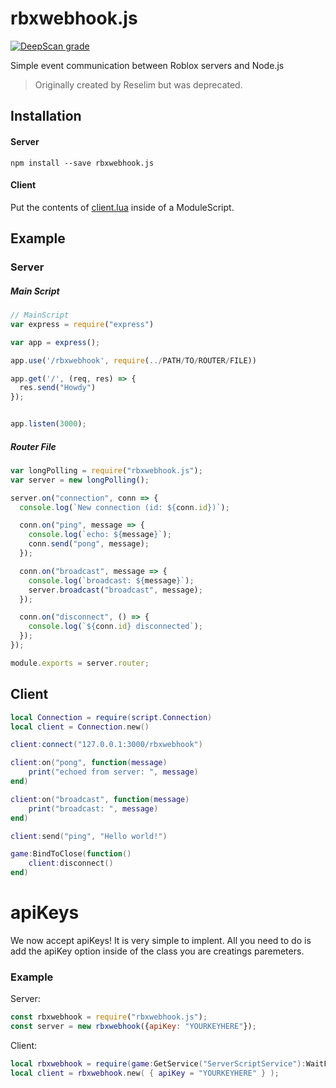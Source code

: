 # rbxwebhook.js
[![DeepScan grade](https://deepscan.io/api/teams/7242/projects/9370/branches/121237/badge/grade.svg)](https://deepscan.io/dashboard#view=project&tid=7242&pid=9370&bid=121237)

Simple event communication between Roblox servers and Node.js

> Originally created by Reselim but was deprecated.

## Installation

#### Server

```
npm install --save rbxwebhook.js
```

#### Client

Put the contents of [client.lua](https://github.com/uhteddy/rbxwebhook.js/blob/master/client.lua) inside of a ModuleScript.

## Example

### Server

##### Main Script

```js
// MainScript
var express = require("express")

var app = express();

app.use('/rbxwebhook', require(../PATH/TO/ROUTER/FILE))

app.get('/', (req, res) => {
  res.send("Howdy")
});


app.listen(3000);
```

##### Router File

```js
var longPolling = require("rbxwebhook.js");
var server = new longPolling();

server.on("connection", conn => {
  console.log(`New connection (id: ${conn.id})`);

  conn.on("ping", message => {
    console.log(`echo: ${message}`);
    conn.send("pong", message);
  });

  conn.on("broadcast", message => {
    console.log(`broadcast: ${message}`);
    server.broadcast("broadcast", message);
  });

  conn.on("disconnect", () => {
    console.log(`${conn.id} disconnected`);
  });
});

module.exports = server.router;
```

## Client

```lua
local Connection = require(script.Connection)
local client = Connection.new()

client:connect("127.0.0.1:3000/rbxwebhook")

client:on("pong", function(message)
	print("echoed from server: ", message)
end)

client:on("broadcast", function(message)
	print("broadcast: ", message)
end)

client:send("ping", "Hello world!")

game:BindToClose(function()
	client:disconnect()
end)
```

# apiKeys
We now accept apiKeys! It is very simple to implent. All you need to do is add the apiKey option inside of the class you are creatings paremeters.

### Example
Server:

```js
const rbxwebhook = require("rbxwebhook.js");
const server = new rbxwebhook({apiKey: "YOURKEYHERE"});
```

Client:

```lua
local rbxwebhook = require(game:GetService("ServerScriptService"):WaitForChild("rbxwebhook"));
local client = rbxwebhook.new( { apiKey = "YOURKEYHERE" } );
```

